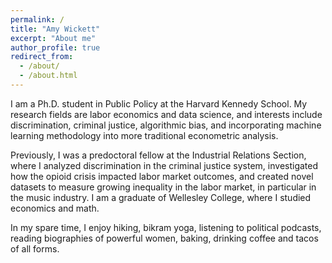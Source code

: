```yaml
---
permalink: /
title: "Amy Wickett"
excerpt: "About me"
author_profile: true
redirect_from: 
  - /about/
  - /about.html
---
```


I am a Ph.D. student in Public Policy at the Harvard Kennedy School. My research fields are labor economics and data science, and  interests include discrimination, criminal justice, algorithmic bias, and incorporating machine learning methodology into more traditional econometric analysis. 

Previously, I was a predoctoral fellow at the Industrial Relations Section, where I analyzed discrimination in the criminal justice system, investigated how the opioid crisis impacted labor market outcomes, and created novel datasets to measure growing inequality in the labor market, in particular in the music industry. I am a graduate of Wellesley College, where I studied economics and math. 

In my spare time, I enjoy hiking, bikram yoga, listening to political podcasts, reading biographies of powerful women, baking, drinking coffee and tacos of all forms.  

